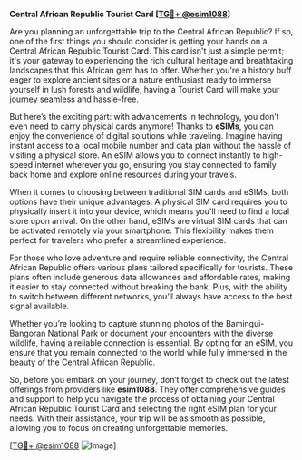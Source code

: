 **Central African Republic Tourist Card [[TG💪+ @esim1088](https://t.me/s/esim1088)]**

Are you planning an unforgettable trip to the Central African Republic? If so, one of the first things you should consider is getting your hands on a Central African Republic Tourist Card. This card isn't just a simple permit; it's your gateway to experiencing the rich cultural heritage and breathtaking landscapes that this African gem has to offer. Whether you're a history buff eager to explore ancient sites or a nature enthusiast ready to immerse yourself in lush forests and wildlife, having a Tourist Card will make your journey seamless and hassle-free.

But here’s the exciting part: with advancements in technology, you don’t even need to carry physical cards anymore! Thanks to **eSIMs**, you can enjoy the convenience of digital solutions while traveling. Imagine having instant access to a local mobile number and data plan without the hassle of visiting a physical store. An eSIM allows you to connect instantly to high-speed internet wherever you go, ensuring you stay connected to family back home and explore online resources during your travels.

When it comes to choosing between traditional SIM cards and eSIMs, both options have their unique advantages. A physical SIM card requires you to physically insert it into your device, which means you'll need to find a local store upon arrival. On the other hand, eSIMs are virtual SIM cards that can be activated remotely via your smartphone. This flexibility makes them perfect for travelers who prefer a streamlined experience.

For those who love adventure and require reliable connectivity, the Central African Republic offers various plans tailored specifically for tourists. These plans often include generous data allowances and affordable rates, making it easier to stay connected without breaking the bank. Plus, with the ability to switch between different networks, you’ll always have access to the best signal available.

Whether you’re looking to capture stunning photos of the Bamingui-Bangoran National Park or document your encounters with the diverse wildlife, having a reliable connection is essential. By opting for an eSIM, you ensure that you remain connected to the world while fully immersed in the beauty of the Central African Republic. 

So, before you embark on your journey, don’t forget to check out the latest offerings from providers like **esim1088**. They offer comprehensive guides and support to help you navigate the process of obtaining your Central African Republic Tourist Card and selecting the right eSIM plan for your needs. With their assistance, your trip will be as smooth as possible, allowing you to focus on creating unforgettable memories.

[[TG💪+ @esim1088](https://t.me/s/esim1088) ![Image](https://i.postimg.cc/Y0z9fWf4/image.png)]